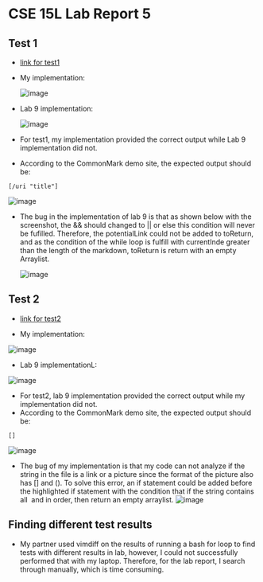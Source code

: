 # CSE 15L Lab Report 5

## Test 1
- [link for test1](https://github.com/JasmineYang1120/markdown-parser/blob/main/test-diff-1.md)
- My implementation:

  ![image](https://user-images.githubusercontent.com/103228511/171760583-b8b59312-56d4-4a76-a54d-81f5ab02f142.png)

- Lab 9 implementation:

  ![image](https://user-images.githubusercontent.com/103228511/171762087-59083736-61b9-4f48-9b72-b42297d6e4e9.png)

- For test1, my implementation provided the correct output while Lab 9 implementation did not. 
- According to the CommonMark demo site, the expected output should be:
```
[/uri "title"]
```
![image](https://user-images.githubusercontent.com/103228511/171761525-b68e62bd-7160-4d50-a75b-3a06de77362e.png)

- The bug in the implementation of lab 9 is that as shown below with the screenshot, the && should changed to || or else this condition will never be fufilled. 
  Therefore, the potentialLink could not be added to toReturn, and as the condition of the while loop is fulfill with currentInde greater than the length of the markdown, toReturn is return with an empty Arraylist. 
  
  ![image](https://user-images.githubusercontent.com/103228511/171767479-0ed389a8-974e-40f0-95ff-e5e3102bc057.png)




## Test 2
- [link for test2](https://github.com/JasmineYang1120/markdown-parser/blob/main/test-diff-2.md)

- My implementation:

![image](https://user-images.githubusercontent.com/103228511/171761164-0fd7eb22-bb8a-4458-8f39-7167dc3d5f94.png)

- Lab 9 implementationL:

![image](https://user-images.githubusercontent.com/103228511/171767993-92d384de-6e08-4740-9bc9-89abc566bdc8.png)

- For test2, lab 9 implementation provided the correct output while my implementation did not. 
- According to the CommonMark demo site, the expected output should be:
```
[]
```
  ![image](https://user-images.githubusercontent.com/103228511/171768136-67106e14-aeeb-469e-8f00-7bb0565b7d6b.png)

- The bug of my implementation is that my code can not analyze if the string in the file is a link or a picture since the format of the picture also has [] and (). 
  To solve this error, an if statement could be added before the highlighted if statement with the condition that if the string contains all ![]() and in order, then return an empty arraylist. 
  ![image](https://user-images.githubusercontent.com/103228511/171769037-5d3ce629-dda0-4118-b8a1-50854435670e.png)

## Finding different test results
- My partner used vimdiff on the results of running a bash for loop to find tests with different results in lab, however, I could not successfully performed that with my laptop.
  Therefore, for the lab report, I search through manually, which is time consuming.

